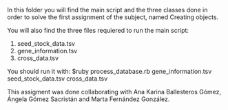 In this folder you will find the main script and the three classes done in order to solve the first assignment of the subject, named Creating objects. 

You will also find the three files requiered to run the main script:

  1. seed_stock_data.tsv
  2. gene_information.tsv
  3. cross_data.tsv

You should run it with:
 $ruby process_database.rb gene_information.tsv seed_stock_data.tsv cross_data.tsv
 
This assigment was done collaborating with Ana Karina Ballesteros Gómez, Ángela Gómez Sacristán and Marta Fernández González. 
